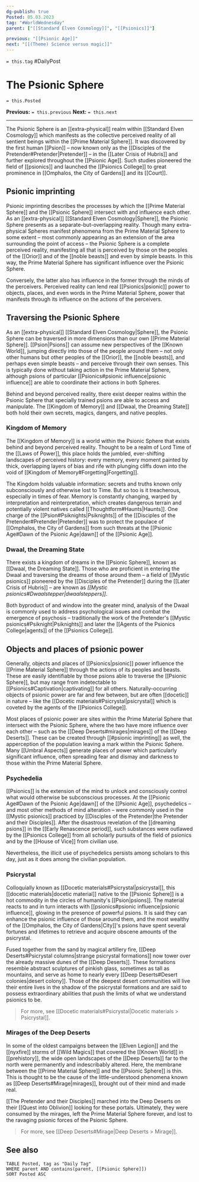 ```yaml
---
dg-publish: true
Posted: 05.03.2023
tag: "#WorldWednesday"
parent: ["[[Standard Elven Cosmology]]", "[[Psionics]]"]

previous: "[[Psionic Age]]"
next: "[[(Theme) Science versus magic]]"
---
```

`= this.tag` #DailyPost 
# The Psionic Sphere
`= this.Posted`

**Previous:** `= this.previous`
**Next:** `= this.next`

---

The Psionic Sphere is an [[extra-physical]] realm within [[Standard Elven Cosmology]] which manifests as the collective perceived reality of all sentient beings within the [[Prime Material Sphere]]. It was discovered by the first human [[Psion]] – now known only as the [[Disciples of the Pretender#Pretender|Pretender]] – in the [[Later Crisis of Hubris]] and further explored throughout the [[Psionic Age]]. Such studies pioneered the field of [[psionics]] and launched the [[Psionics College]] to great prominence in [[Omphalos, the City of Gardens]] and its [[Court]].

## Psionic imprinting

Psionic imprinting describes the processes by which the [[Prime Material Sphere]] and the [[Psionic Sphere]] intersect with and influence each other. As an [[extra-physical]] [[Standard Elven Cosmology|Sphere]], the Psionic Sphere presents as a separate-but-overlapping reality. Though many extra-physical Spheres manifest phenomena from the Prime Material Sphere to some extent – most commonly appearing as an extension of the area surrounding the point of access – the Psionic Sphere is a complete perceived reality, manifesting all that is perceived by those on the peoples of the [[Orior]] and of the [[noble beasts]] and even by simple beasts. In this way, the Prime Material Sphere has significant influence over the Psionic Sphere.

Conversely, the latter also has influence in the former through the minds of the perceivers. Perceived reality can lend real [[Psionics|psionic]] power to objects, places, and even words in the Prime Material Sphere, power that manifests through its influence on the actions of the perceivers.

## Traversing the Psionic Sphere

As an [[extra-physical]] [[Standard Elven Cosmology|Sphere]], the Psionic Sphere can be traversed in more dimensions than our own [[Prime Material Sphere]]. [[Psion|Psions]] can assume new perspectives of the [[Known World]], jumping directly into those of the people around them – not only other humans but other peoples of the [[Orior]], the [[noble beasts]], and perhaps even simple beasts – and perceive through their own senses. This is typically done without taking action in the Prime Material Sphere, although psions of particular [[Psionics#psionic influence|psionic influence]] are able to coordinate their actions in both Spheres.

Behind and beyond perceived reality, there exist deeper realms within the Psionic Sphere that specially trained psions are able to access and manipulate. The [[Kingdom of Memory]] and [[Dwaal, the Dreaming State]] both hold their own secrets, magics, dangers, and native peoples.

### Kingdom of Memory

The [[Kingdom of Memory]] is a world within the Psionic Sphere that exists behind and beyond perceived reality. Thought to be a realm of Lord Time of the [[Laws of Power]], this place holds the jumbled, ever-shifting landscapes of perceived history: every memory, every moment painted by thick, overlapping layers of bias and rife with plunging cliffs down into the void of [[Kingdom of Memory#Forgetting|Forgetting]].

The Kingdom holds valuable information: secrets and truths known only subconsciously and otherwise lost to Time. But so too is it treacherous, especially in times of fear. Memory is constantly changing, warped by interpretation and reinterpretation, which creates dangerous terrain and potentially violent natives called [[Thoughtform#Haunts|Haunts]]. One charge of the [[Psion#Psiknights|Psiknights]] of the [[Disciples of the Pretender#Pretender|Pretender]] was to protect the populace of [[Omphalos, the City of Gardens]] from such threats at the [[Psionic Age#Dawn of the Psionic Age|dawn]] of the [[Psionic Age]].

### Dwaal, the Dreaming State

There exists a kingdom of dreams in the [[Psionic Sphere]], known as [[Dwaal, the Dreaming State]]. Those who are proficient in entering the Dwaal and traversing the dreams of those around them – a field of [[Mystic psionics]] pioneered by the [[Disciples of the Pretender]] during the [[Later Crisis of Hubris]] – are known as *[[Mystic psionics#Dwaalstepper|dwaalsteppers]]*.

Both byproduct of and window into the greater mind, analysis of the Dwaal is commonly used to address psychological issues and combat the emergence of psychosis – traditionally the work of the Pretender's [[Mystic psionics#Psiknight|Psiknights]] and later the [[Agents of the Psionics College|agents]] of the [[Psionics College]].

## Objects and places of psionic power

Generally, objects and places of [[Psionics|psionic]] power influence the [[Prime Material Sphere]] through the actions of its peoples and beasts. These are easily identifiable by those psions able to traverse the [[Psionic Sphere]], but may range from indetectable to [[Psionics#Captivation|captivating]] for all others. Naturally-occurring objects of psionic power are far and few between, but are often [[docetic]] in nature – like the [[Docetic materials#Psicrystal|psicrystal]] which is coveted by the agents of the [[Psionics College]].

Most places of psionic power are sites within the Prime Material Sphere that intersect with the Psionic Sphere, where the two have more influence over each other – such as the [[Deep Deserts#mirages|mirages]] of the [[Deep Deserts]]. These can be created through [[#psionic imprinting]] as well, the apperception of the population leaving a mark within the Psionic Sphere. Many [[Umbral Aspects]] generate places of power which particularly significant influence, often spreading fear and dismay and darkness to those within the Prime Material Sphere.

### Psychedelia

[[Psionics]] is the extension of the mind to unlock and consciously control what would otherwise be subconscious processes. At the [[Psionic Age#Dawn of the Psionic Age|dawn]] of the [[Psionic Age]], psychedelics – and most other methods of mind alteration – were commonly used in the [[Mystic psionics]] practiced by [[Disciples of the Pretender|the Pretender and their Disciples]]. After the disastrous revelation of the [[dreaming psions]] in the [[Early Renascence period]], such substances were outlawed by the [[Psionics College]] from all scholarly pursuits of the field of psionics and by the [[House of Vice]] from civilian use.

Nevertheless, the illicit use of psychedelics persists among scholars to this day, just as it does among the civilian population. 

### Psicrystal

Colloquially known as [[Docetic materials#Psicrystal|psicrystal]], this [[docetic materials|docetic material]] native to the [[Psionic Sphere]] is a hot commodity in the circles of humanity's [[Psion|psions]]. The material reacts to and in turn interacts with [[psionics#psionic influence|psionic influence]], glowing in the presence of powerful psions. It is said they can enhance the psionic influence of those around them, and the most wealthy of the [[Omphalos, the City of Gardens|City]]'s psions have spent several fortunes and lifetimes to retrieve and acquire obscene amounts of the psicrystal.

Fused together from the sand by magical artillery fire, [[Deep Deserts#Psicrystal columns|strange psicrystal formations]] now tower over the already massive dunes of the [[Deep Deserts]]. These formations resemble abstract sculptures of pinkish glass, sometimes as tall as mountains, and serve as home to nearly every [[Deep Deserts#Desert colonies|desert colony]]. Those of the deepest desert communities will live their entire lives in the shadow of the psicrystal formations and are said to possess extraordinary abilities that push the limits of what we understand psionics to be.

> For more, see [[Docetic materials#Psicrystal|Docetic materials > Psicrystal]].

### Mirages of the Deep Deserts

In some of the oldest campaigns between the [[Elven Legion]] and the [[nyxfire]] storms of [[Wild Magics]] that covered the [[Known World]] in [[prehistory]], the wide open landscapes of the [[Deep Deserts]] far to the north were permanently and indescribably altered. Here, the membrane between the [[Prime Material Sphere]] and the [[Psionic Sphere]] is thin. This is thought to be the cause of the little-understood phenomena known as [[Deep Deserts#Mirage|mirages]], brought out of their mind and made real.

[[The Pretender and their Disciples]] marched into the Deep Deserts on their [[Quest into Oblivion]] looking for these portals. Ultimately, they were consumed by the mirages, left the Prime Material Sphere forever, and lost to the ravaging psionic forces of the Psionic Sphere.

> For more, see [[Deep Deserts#Mirage|Deep Deserts > Mirage]].

## See also
```dataview
TABLE Posted, tag as "Daily Tag"
WHERE parent AND contains(parent, [[Psionic Sphere]])
SORT Posted ASC
```